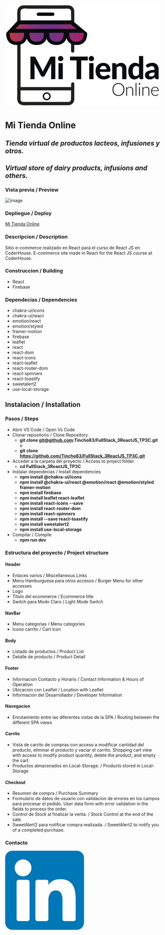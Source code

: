 ![image](/src/assets/imagenes/mitiendaonline.png)
# Mi Tienda Online
## _Tienda virtual de productos lacteos, infusiones y otros._  
## _Virtual store of dairy products, infusions and others._

### Vista previa / Preview
![image](/src/assets/imagenes/app_hd.gif)

### Depliegue / Deploy
[Mi Tienda Online](https://tiendavirtual62310.netlify.app/)

### Descripcion / Description
Sitio e-commerce realizado en React para el curso de React JS en CoderHouse.
E-commerce site made in React for the React JS course at CoderHouse.

### Construccion / Building
-  React
-  Firebase

### Dependecias / Dependencies
-  chakra-ui/icons
-  chakra-ui/react
-  emotion/react
-  emotion/styled
-  framer-motion
-  firebase    
-  leaflet
-  react
-  react-dom
-  react-icons
-  react-leaflet
-  react-router-dom
-  react-spinners
-  react-toastify
-  sweetalert2
-  use-local-storage


## Instalacion / Installation
### Pasos / Steps
- Abrir VS Code / Open Vs Code
- Clonar repositorio / Clone Repository
   -  **git clone git@github.com:Tincho83/FullStack_3ReactJS_TP3C.git**  
   o  
   -  **git clone https://github.com/Tincho83/FullStack_3ReactJS_TP3C.git**
- Acceder a la carpeta del proyecto / Access to project folder
   - **cd FullStack_3ReactJS_TP3C**
- Instalar dependecias / Install dependencies
   - **npm install @chakra-ui/icons**
   - **npm install @chakra-ui/react @emotion/react @emotion/styled framer-motion**
   - **npm install firebase**
   - **npm install leaflet react-leaflet**
   - **npm install react-icons --save**
   - **npm install react-router-dom**
   - **npm install react-spinners**
   - **npm install --save react-toastify**
   - **npm install sweetalert2**
   - **npm install use-local-storage**
- Compilar / Compile
   - **npm run dev**

### Estructura del proyecto / Project structure

#### Header
   -  Enlaces varios / Miscellaneous Links
   -  Menu Hamburguesa para otros accesos / Burger Menu for other accesses
   -  Logo
   -  Titulo del ecommerce / Ecommerce title
   -  Switch para Modo Claro / Light Mode Switch

#### NavBar
   -  Menu categorias / Menu categories
   -  Icono carrito / Cart icon

#### Body
   -  Listado de productos / Product List
   -  Detalle de producto / Product Detail

#### Footer
   -  Informacion Contacto y Horario / Contact Information & Hours of Operation
   -  Ubicacion con Leaflet / Location with Leaflet
   -  Informacion del Desarrollador / Developer Information

#### Navegacion
   -  Enrutamiento entre las diferentes vistas de la SPA / Routing between the different SPA views

#### Carrito
   -  Vista de carrito de compras con acceso a modificar cantidad del producto, eliminar el producto y vaciar el carrito.
      Shopping cart view with access to modify product quantity, delete the product, and empty the cart.
   -  Productos almacenados en Local-Storage. / Products stored in Local-Storage

#### Checkout
   -  Resumen de compra / Purchase Summary
   -  Formulario de datos de usuario con validacion de errores en los campos para procesar el pedido.
      User data form with error validation in the fields to process the order.
   -  Control de Stock al finalizar la venta. / Stock Control at the end of the sale. 
   -  SweetAlert2 para notificar compra realizada. / SweetAlert2 to notify you of a completed purchase.

### Contacto
[![N|Solid](/src/assets/imgs/varios/linkedin.png)](https://www.linkedin.com/in/martin-hernandez-9b7154215)